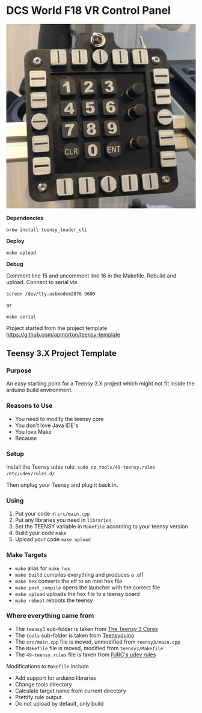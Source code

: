 

# DCS World F18 VR Control Panel

![picture.jpg](picture.jpg)

**Dependencies**

```
brew install teensy_loader_cli
```


**Deploy**

```
make upload
```

**Debug**

Comment line 15 and uncomment line 16 in the Makefile. Rebuild and upload. Connect to serial via

```
screen /dev/tty.usbmodem2876 9600
```

or 

```
make serial
```

Project started from the project template https://github.com/apmorton/teensy-template

## Teensy 3.X Project Template

### Purpose

An easy starting point for a Teensy 3.X project which might not fit inside the
arduino build environment.


### Reasons to Use

- You need to modify the teensy core
- You don't love Java IDE's
- You love Make
- Because


### Setup

Install the Teensy udev rule: `sudo cp tools/49-teensy.rules /etc/udev/rules.d/`

Then unplug your Teensy and plug it back in.

### Using

1. Put your code in `src/main.cpp`
2. Put any libraries you need in `libraries`
3. Set the TEENSY variable in `Makefile` according to your teensy version
4. Build your code ```make```
5. Upload your code ```make upload```


### Make Targets

- `make` alias for `make hex`
- `make build` compiles everything and produces a .elf
- `make hex` converts the elf to an intel hex file
- `make post_compile` opens the launcher with the correct file
- `make upload` uploads the hex file to a teensy board
- `make reboot` reboots the teensy


### Where everything came from

- The `teensy3` sub-folder is taken from [The Teensy 3 Cores](https://github.com/PaulStoffregen/cores/tree/master/teensy3)
- The `tools` sub-folder is taken from [Teensyduino](http://www.pjrc.com/teensy/td_download.html)
- The `src/main.cpp` file is moved, unmodified from `teensy3/main.cpp`
- The `Makefile` file is moved, modified from `teensy3/Makefile`
- The `49-teensy.rules` file is taken from [PJRC's udev rules](http://www.pjrc.com/teensy/49-teensy.rules)

Modifications to `Makefile` include
- Add support for arduino libraries
- Change tools directory
- Calculate target name from current directory
- Prettify rule output
- Do not upload by default, only build
